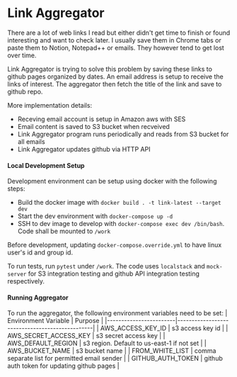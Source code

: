 # Link Aggregator

There are a lot of web links I read but either didn't get time to finish or found interesting and want to check later. I usually save them in Chrome tabs or paste them to Notion, Notepad++ or emails. They however tend to get lost over time. 

Link Aggregator is trying to solve this problem by saving these links to github pages organized by dates. An email address is setup to receive the links of interest. The aggregator then fetch the title of the link and save to github repo.

More implementation details:
- Receving email account is setup in Amazon aws with SES
- Email content is saved to S3 bucket when recveived
- Link Aggregator program runs periodically and reads from S3 bucket for all emails
- Link Aggregator updates github via HTTP API

#### Local Development Setup

Development environment can be setup using docker with the following steps:
- Build the docker image with `docker build . -t link-latest --target dev`
- Start the dev environment with `docker-compose up -d`
- SSH to dev image to develop with `docker-compose exec dev /bin/bash`. Code shall be mounted to `/work`

Before development, updating `docker-compose.override.yml` to have linux user's id and group id.

To run tests, run `pytest` under `/work`. The code uses `localstack` and `mock-server` for S3 integration testing and github API integration testing respectively.

#### Running Aggregator

To run the aggregator, the following environment variables need to be set:
| Environment Variable   | Purpose                                        |
|------------------------|------------------------------------------------|
| AWS_ACCESS_KEY_ID      | s3 access key id                               |
| AWS_SECRET_ACCESS_KEY  | s3 secret access key                           |
| AWS_DEFAULT_REGION     | s3 region. Default to us-east-1 if not set     |
| AWS_BUCKET_NAME        | s3 bucket name                                 |
| FROM_WHITE_LIST        | comma separate list for permitted email sender |
| GITHUB_AUTH_TOKEN      | github auth token for updating github pages    |
